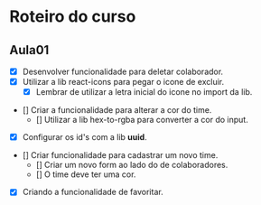 # Roteiro do curso

## Aula01

- [x] Desenvolver funcionalidade para deletar colaborador.
- [x] Utilizar a lib react-icons para pegar o icone de excluir.
  - [x] Lembrar de utilizar a letra inicial do icone no import da lib.
- [] Criar a funcionalidade para alterar a cor do time.
  - [] Utilizar a lib hex-to-rgba para converter a cor do input.
- [x] Configurar os id's com a lib **uuid**.
- [] Criar funcionalidade para cadastrar um novo time.
  - [] Criar um novo form ao lado do de colaboradores.
  - [] O time deve ter uma cor.
- [x] Criando a funcionalidade de favoritar.
